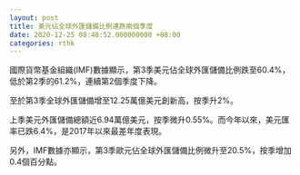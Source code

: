 ```yaml
---
layout: post
title: 美元佔全球外匯儲備比例連跌兩個季度
date: 2020-12-25 08:48:52.000000000 +08:00
categories: rthk
---
```


國際貨幣基金組織(IMF)數據顯示，第3季美元佔全球外匯儲備比例跌至60.4%，低於第2季的61.2%，連續第2個季度下降。

至於第3季全球外匯儲備增至12.25萬億美元創新高，按季升2%。

上季美元外匯儲備總額近6.94萬億美元，按季微升0.55%。而今年以來，美元匯率已跌6.4%，是2017年以來最差年度表現。

另外，IMF數據亦顯示，第3季歐元佔全球外匯儲備比例微升至20.5%，按季增加0.4個百分點。
